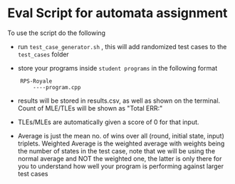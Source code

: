 # Eval Script for automata assignment
To use the script do the following

- run `test_case_generator.sh` , this will add randomized test cases to the `test_cases` folder

- store your programs inside `student programs` in the following format

```
    RPS-Royale
        ----program.cpp

```


- results will be stored in results.csv, as well as shown on the terminal. Count of MLE/TLEs will be shown as "Total ERR:"

- TLEs/MLEs are automatically given a score of 0 for that input.

- Average is just the mean no. of wins over all (round, initial state, input) triplets. Weighted Average is the weighted average with weights being the number of states in the test case, note that we will be using the normal average and NOT the weighted one, the latter is only there for you to understand how well your program is performing against larger test cases

